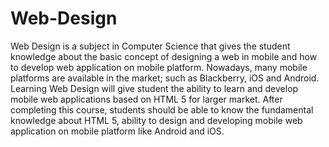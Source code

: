 # Web-Design
Web Design is a subject in Computer Science that gives the student knowledge about the basic concept of designing a web in mobile and how to develop web application on mobile platform. Nowadays, many mobile platforms are available in the market; such as Blackberry, iOS and Android. Learning Web Design will give student the ability to learn and develop mobile web applications based on HTML 5 for larger market. After completing this course, students should be able to know the fundamental knowledge about HTML 5, ability to design and developing mobile web application on mobile platform like Android and iOS.

